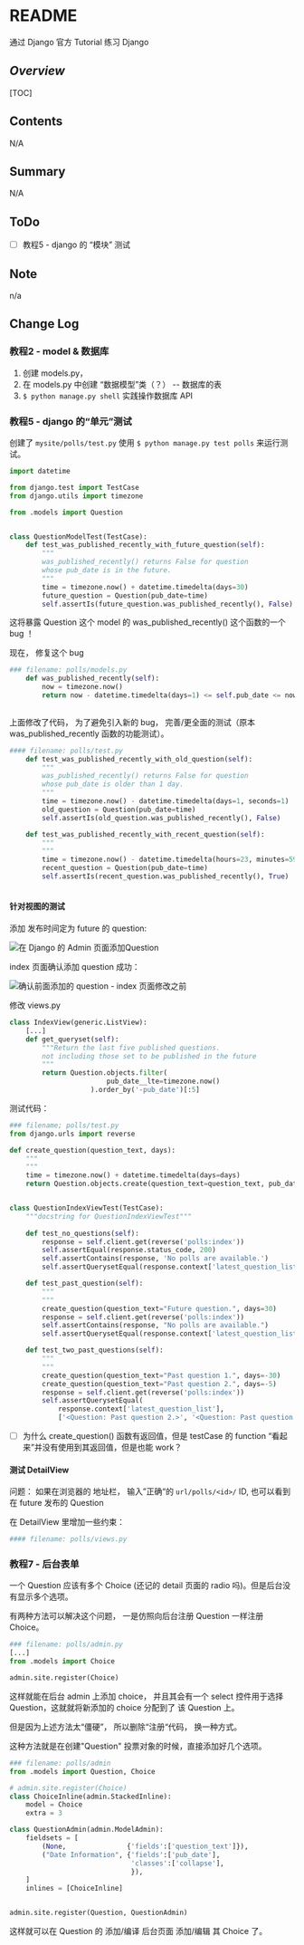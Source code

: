 # README

  通过 Django 官方 Tutorial 练习 Django

## *Overview*

[TOC]

## Contents

  N/A

## Summary

N/A

## ToDo

- [ ] 教程5 - django 的 “模块” 测试

## Note

n/a


## Change Log

### 教程2 - model & 数据库

1. 创建 models.py， 
2. 在 models.py 中创建 “数据模型”类（？） -- 数据库的表
3.  `$ python manage.py shell` 实践操作数据库 API



### 教程5 - django 的“单元”测试

创建了 `mysite/polls/test.py` 使用 `$ python manage.py test polls` 来运行测试。

```python
import datetime

from django.test import TestCase
from django.utils import timezone

from .models import Question


class QuestionModelTest(TestCase):
	def test_was_published_recently_with_future_question(self):
		"""
		was_published_recently() returns False for question 
		whose pub_date is in the future.
		"""
		time = timezone.now() + datetime.timedelta(days=30)
		future_question = Question(pub_date=time)
		self.assertIs(future_question.was_published_recently(), False)

```

这将暴露 Question 这个 model 的 was_published_recently() 这个函数的一个 bug ！



现在， 修复这个 bug

```python
### filename: polls/models.py
	def was_published_recently(self):
		now = timezone.now()
		return now - datetime.timedelta(days=1) <= self.pub_date <= now
    
```



上面修改了代码， 为了避免引入新的 bug， 完善/更全面的测试（原本 was_published_recently 函数的功能测试）。

```python
#### filename: polls/test.py
	def test_was_published_recently_with_old_question(self):
		"""
		was_published_recently() returns False for question
		whose pub_date is older than 1 day.
		"""
		time = timezone.now() - datetime.timedelta(days=1, seconds=1)
		old_question = Question(pub_date=time)
		self.assertIs(old_question.was_published_recently(), False)

	def test_was_published_recently_with_recent_question(self):
		"""
		"""
		time = timezone.now() - datetime.timedelta(hours=23, minutes=59, seconds=59)
		recent_question = Question(pub_date=time)
		self.assertIs(recent_question.was_published_recently(), True)	
        
```



#### 针对视图的测试

添加 发布时间定为 future 的 question:

![在 Django 的 Admin 页面添加Question](res/operateDBbyAdminWeb_add_a_question_for_test.png)

index 页面确认添加 question 成功：

![确认前面添加的 question - index 页面修改之前](res/index-view-bug-of-future-publish-question.png)

修改 views.py 

```python
class IndexView(generic.ListView):
    [...]
    def get_queryset(self):
		"""Return the last five published questions.
		not including those set to be published in the future
		"""
		return Question.objects.filter(
						pub_date__lte=timezone.now()
        			).order_by('-pub_date')[:5]
```



测试代码：

```python
### filename; polls/test.py
from django.urls import reverse

def create_question(question_text, days):
	"""
	"""
	time = timezone.now() + datetime.timedelta(days=days)
	return Question.objects.create(question_text=question_text, pub_date=time)


class QuestionIndexViewTest(TestCase):
	"""docstring for QuestionIndexViewTest"""
	
	def test_no_questions(self):
		response = self.client.get(reverse('polls:index'))
		self.assertEqual(response.status_code, 200)
		self.assertContains(response, 'No polls are available.')
		self.assertQuerysetEqual(response.context['latest_question_list'], [])

	def test_past_question(self):
		"""
		"""
		create_question(question_text="Future question.", days=30)
		response = self.client.get(reverse('polls:index'))
		self.assertContains(response, "No polls are available.")
		self.assertQuerysetEqual(response.context['latest_question_list'], [])

	def test_two_past_questions(self):
		"""
		"""
		create_question(question_text="Past question 1.", days=-30)
		create_question(question_text="Past question 2.", days=-5)
		response = self.client.get(reverse('polls:index'))
		self.assertQuerysetEqual(
			response.context['latest_question_list'],
			['<Question: Past question 2.>', '<Question: Past question 1.>'])


```

- [ ] 为什么 create_question() 函数有返回值，但是 testCase 的 function “看起来”并没有使用到其返回值，但是也能 work？



#### 测试 DetailView

问题： 如果在浏览器的 地址栏， 输入”正确“的 `url/polls/<id>/` ID, 也可以看到在 future 发布的 Question

在 DetailView 里增加一些约束：

```python
#### filename: polls/views.py

```



### 教程7 - 后台表单

一个 Question 应该有多个 Choice (还记的 detail 页面的 radio 吗)。但是后台没有显示多个选项。

有两种方法可以解决这个问题， 一是仿照向后台注册 Question 一样注册 Choice。

```python
### filename: polls/admin.py
[...]
from .models import Choice

admin.site.register(Choice)

```

这样就能在后台 admin 上添加 choice， 并且其会有一个 select 控件用于选择 Question，这就就将新添加的 choice 分配到了 该 Question 上。



但是因为上述方法太“僵硬”， 所以删除“注册“代码， 换一种方式。

这种方法就是在创建"Question" 投票对象的时候，直接添加好几个选项。

```python
### filename: polls/admin
from .models import Question, Choice

# admin.site.register(Choice)
class ChoiceInline(admin.StackedInline):
	model = Choice
	extra = 3

class QuestionAdmin(admin.ModelAdmin):
	fieldsets = [
		(None,               {'fields':['question_text']}),
		("Date Information", {'fields':['pub_date'],
							  'classes':['collapse'],
							  }),
	]
	inlines = [ChoiceInline]


admin.site.register(Question, QuestionAdmin)

```

这样就可以在 Question 的 添加/编译 后台页面 添加/编辑 其 Choice 了。

















